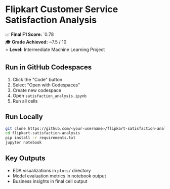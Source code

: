 # Flipkart Customer Service Satisfaction Analysis


📈 **Final F1 Score:** `0.78  
🎓 **Grade Achieved:** ~7.5 / 10  
⭐ **Level:** Intermediate Machine Learning Project


## Run in GitHub Codespaces
1. Click the "Code" button
2. Select "Open with Codespaces"
3. Create new codespace
4. Open `satisfaction_analysis.ipynb`
5. Run all cells

## Run Locally
```bash
git clone https://github.com/<your-username>/flipkart-satisfaction-analysis.git
cd flipkart-satisfaction-analysis
pip install -r requirements.txt
jupyter notebook
```

## Key Outputs
- EDA visualizations in `plots/` directory
- Model evaluation metrics in notebook output
- Business insights in final cell output
